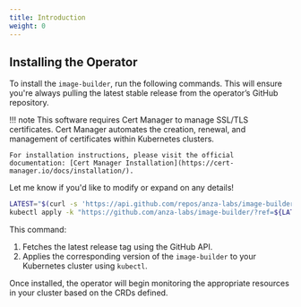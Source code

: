 ```yaml
---
title: Introduction
weight: 0
---
```


## Installing the Operator

To install the `image-builder`, run the following commands. This will ensure you're always pulling the latest stable release from the operator’s GitHub repository.

!!! note
    This software requires Cert Manager to manage SSL/TLS certificates. Cert Manager automates the creation, renewal, and management of certificates within Kubernetes clusters.

    For installation instructions, please visit the official documentation: [Cert Manager Installation](https://cert-manager.io/docs/installation/).

Let me know if you'd like to modify or expand on any details!
```sh
LATEST="$(curl -s 'https://api.github.com/repos/anza-labs/image-builder/releases/latest' | jq -r '.tag_name')"
kubectl apply -k "https://github.com/anza-labs/image-builder/?ref=${LATEST}"
```

This command:

1. Fetches the latest release tag using the GitHub API.
1. Applies the corresponding version of the `image-builder` to your Kubernetes cluster using `kubectl`.

Once installed, the operator will begin monitoring the appropriate resources in your cluster based on the CRDs defined.
